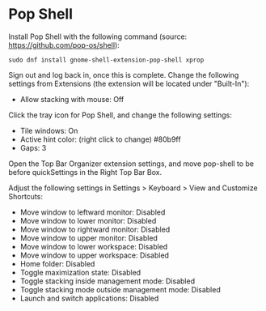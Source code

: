 # Pop Shell

Install Pop Shell with the following command (source: https://github.com/pop-os/shell):

```
sudo dnf install gnome-shell-extension-pop-shell xprop
```

Sign out and log back in, once this is complete. Change the following settings from Extensions (the extension will be located under "Built-In"):

- Allow stacking with mouse: Off

Click the tray icon for Pop Shell, and change the following settings:

- Tile windows: On
- Active hint color: (right click to change) #80b9ff
- Gaps: 3

Open the Top Bar Organizer extension settings, and move pop-shell to be before quickSettings in the Right Top Bar Box.

Adjust the following settings in Settings > Keyboard > View and Customize Shortcuts:

- Move window to leftward monitor: Disabled
- Move window to lower monitor: Disabled
- Move window to rightward monitor: Disabled
- Move window to upper monitor: Disabled
- Move window to lower workspace: Disabled
- Move window to upper workspace: Disabled
- Home folder: Disabled
- Toggle maximization state: Disabled
- Toggle stacking inside management mode: Disabled
- Toggle stacking mode outside management mode: Disabled
- Launch and switch applications: Disabled
